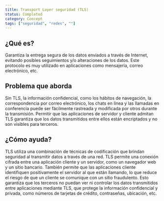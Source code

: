 ```yaml
---
title: Transport Layer seguridad (TLS)
status: Completed
category: Concept
tags: ["seguridad", "redes", ""]
---
```



## ¿Qué es?

Garantiza la entrega segura de los datos enviados a través de Internet,
evitando posibles seguimientos y/o alteraciones de los datos.
Este protocolo es muy utilizado en aplicaciones como mensajería, correo electrónico, etc.

## Problema que aborda

Sin TLS, la información confidencial, como los hábitos de navegación, la correspondencia por correo electrónico, los chats en línea y las llamadas en conferencia puede
ser fácilmente rastreada y modificada por otros durante la transmisión.
Permitir que las aplicaciones de servidor y cliente admitan TLS garantiza que
los datos transmitidos entre ellos están encriptados y no son visibles para terceros.

## ¿Cómo ayuda?

TLS utiliza una combinación de técnicas de codificación que brindan seguridad al transmitir datos a través de una red.
TLS permite una conexión cifrada entre una aplicación cliente y un servidor, como un navegador web y un sitio bancario.
También permite que las aplicaciones cliente identifiquen positivamente el servidor al que están llamando,
lo que reduce el riesgo de que un cliente se comunique con un sitio fraudulento.
Esto garantiza que los terceros no puedan ver ni controlar los datos transmitidos entre aplicaciones mediante TLS, 
que protege la información confidencial y privada, como números de tarjetas de crédito, contraseñas, ubicación, etc.
